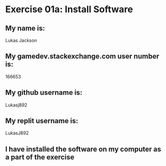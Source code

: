 # Exercise 01a: Install Software

## My name is:
Lukas Jackson

## My gamedev.stackexchange.com user number is:
166653

## My github username is:
Lukasj892

## My replit username is:
LukasJ892

## I have installed the software on my computer as a part of the exercise
